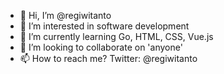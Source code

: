 - 👋 Hi, I’m @regiwitanto
- 👀 I’m interested in software development
- 🌱 I’m currently learning Go, HTML, CSS, Vue.js
- 💞️ I’m looking to collaborate on 'anyone'
- 📫 How to reach me?
  Twitter: @regiwitanto

<!---
regiwitanto/regiwitanto is a ✨ special ✨ repository because its `README.md` (this file) appears on your GitHub profile.
You can click the Preview link to take a look at your changes.
--->
